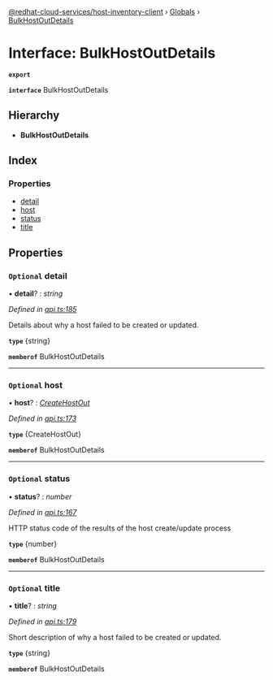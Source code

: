 [@redhat-cloud-services/host-inventory-client](../README.md) › [Globals](../globals.md) › [BulkHostOutDetails](bulkhostoutdetails.md)

# Interface: BulkHostOutDetails

**`export`** 

**`interface`** BulkHostOutDetails

## Hierarchy

* **BulkHostOutDetails**

## Index

### Properties

* [detail](bulkhostoutdetails.md#optional-detail)
* [host](bulkhostoutdetails.md#optional-host)
* [status](bulkhostoutdetails.md#optional-status)
* [title](bulkhostoutdetails.md#optional-title)

## Properties

### `Optional` detail

• **detail**? : *string*

*Defined in [api.ts:185](https://github.com/RedHatInsights/javascript-clients/blob/master/packages/host-inventory/api.ts#L185)*

Details about why a host failed to be created or updated.

**`type`** {string}

**`memberof`** BulkHostOutDetails

___

### `Optional` host

• **host**? : *[CreateHostOut](createhostout.md)*

*Defined in [api.ts:173](https://github.com/RedHatInsights/javascript-clients/blob/master/packages/host-inventory/api.ts#L173)*

**`type`** {CreateHostOut}

**`memberof`** BulkHostOutDetails

___

### `Optional` status

• **status**? : *number*

*Defined in [api.ts:167](https://github.com/RedHatInsights/javascript-clients/blob/master/packages/host-inventory/api.ts#L167)*

HTTP status code of the results of the host create/update process

**`type`** {number}

**`memberof`** BulkHostOutDetails

___

### `Optional` title

• **title**? : *string*

*Defined in [api.ts:179](https://github.com/RedHatInsights/javascript-clients/blob/master/packages/host-inventory/api.ts#L179)*

Short description of why a host failed to be created or updated.

**`type`** {string}

**`memberof`** BulkHostOutDetails
